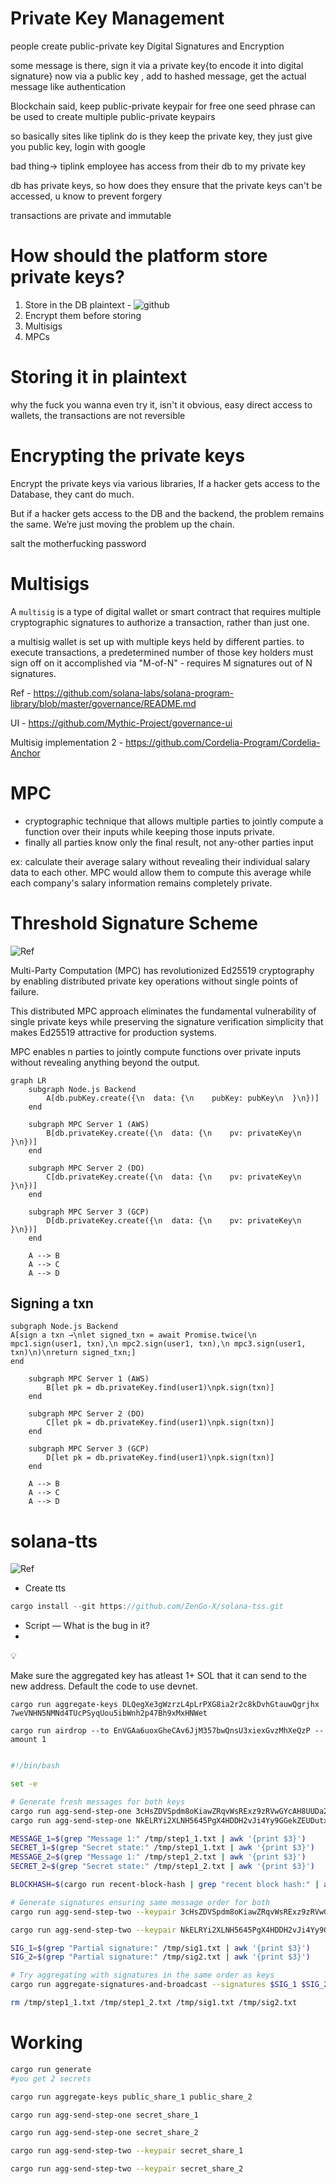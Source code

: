 # Private Key Management

people create public-private key
Digital Signatures and Encryption

some message is there, sign it via a private key{to encode it into digital
signature}
now via a public key , add to hashed message, get the actual message like
authentication

Blockchain said, keep public-private keypair for free
one seed phrase can be used to create multiple public-private keypairs

so basically sites like tiplink do is they keep the private key, they just give
you public key, login with google

bad thing-> tiplink employee has access from their db to my private key

db has private keys, so how does they ensure that the private keys can't be
accessed, u know to prevent forgery

transactions are private and immutable

# How should the platform store private keys?

1. Store in the DB plaintext - ![github](https://github.com/code100x/cdex/blob/main/prisma/schema.prisma#L40)
2. Encrypt them before storing
3. Multisigs
4. MPCs

# Storing it in plaintext

why the fuck you wanna even try it, isn't it obvious, easy direct access to
wallets,
the transactions are not reversible

# Encrypting the private keys

Encrypt the private keys via various libraries,
If a hacker gets access to the Database, they cant do much.

But if a hacker gets access to the DB and the backend, the problem remains the same.
We’re just moving the problem up the chain.

salt the motherfucking password

# Multisigs

A `multisig` is a type of digital wallet or smart contract that requires multiple cryptographic signatures to authorize a transaction, rather than just one.

a multisig wallet is set up with multiple keys held by different parties.
to execute transactions, a predetermined number of those key holders must sign off on it
accomplished via "M-of-N" - requires M signatures out of N signatures.

Ref - https://github.com/solana-labs/solana-program-library/blob/master/governance/README.md

UI - https://github.com/Mythic-Project/governance-ui

Multisig implementation 2 - https://github.com/Cordelia-Program/Cordelia-Anchor

# MPC

- cryptographic technique that allows multiple parties to jointly compute a
  function over their inputs while keeping those inputs private.
- finally all parties know only the final result, not any-other parties input

ex: calculate their average salary without revealing their individual salary
data to each other.
MPC would allow them to compute this average while each company's salary information remains completely private.

# Threshold Signature Scheme

![Ref](https://academy.binance.com/en/articles/threshold-signatures-explained)

Multi-Party Computation (MPC) has revolutionized Ed25519 cryptography by enabling distributed private key operations without single points of failure.

This distributed MPC approach eliminates the fundamental vulnerability of single private keys while preserving the signature verification simplicity that makes Ed25519 attractive for production systems.

MPC enables n parties to jointly compute functions over private inputs without revealing anything beyond the output.

```mermaid
graph LR
    subgraph Node.js Backend
        A[db.pubKey.create({\n  data: {\n    pubKey: pubKey\n  }\n})]
    end

    subgraph MPC Server 1 (AWS)
        B[db.privateKey.create({\n  data: {\n    pv: privateKey\n  }\n})]
    end

    subgraph MPC Server 2 (DO)
        C[db.privateKey.create({\n  data: {\n    pv: privateKey\n  }\n})]
    end

    subgraph MPC Server 3 (GCP)
        D[db.privateKey.create({\n  data: {\n    pv: privateKey\n  }\n})]
    end

    A --> B
    A --> C
    A --> D

```

## Signing a txn

```graph LR
subgraph Node.js Backend
A[sign a txn →\nlet signed_txn = await Promise.twice(\n mpc1.sign(user1, txn),\n mpc2.sign(user1, txn),\n mpc3.sign(user1, txn)\n)\nreturn signed_txn;]
end

    subgraph MPC Server 1 (AWS)
        B[let pk = db.privateKey.find(user1)\npk.sign(txn)]
    end

    subgraph MPC Server 2 (DO)
        C[let pk = db.privateKey.find(user1)\npk.sign(txn)]
    end

    subgraph MPC Server 3 (GCP)
        D[let pk = db.privateKey.find(user1)\npk.sign(txn)]
    end

    A --> B
    A --> C
    A --> D
```

# solana-tts

![Ref](https://github.com/ZenGo-X/solana-tss)

- Create tts

```rust
cargo install --git https://github.com/ZenGo-X/solana-tss.git
```

- Script — What is the bug in it?
-

<aside>
💡

Make sure the aggregated key has atleast 1+ SOL that it can send to the new address. Default the code to use devnet.

`cargo run aggregate-keys DLQegXe3gWzrzL4pLrPXG8ia2r2c8kDvhGtauwQgrjhx 7weVNHN5NMNd4TUcPSyqUou5ibWnh2p47Bh9xMxHNWet`

`cargo run airdrop --to EnVGAa6uoxGheCAv6JjM357bwQnsU3xiexGvzMhXeQzP --amount 1`

</aside>

```sh

#!/bin/bash

set -e

# Generate fresh messages for both keys
cargo run agg-send-step-one 3cHsZDVSpdm8oKiawZRqvWsRExz9zRVwGYcAH8UUDa2sibyVJWt1RGBDpaXak5Gw9QeVoxPmm4EmdvqBb1PrGcyE > /tmp/step1_1.txt
cargo run agg-send-step-one NkELRYi2XLNH5645PgX4HDDH2vJi4Yy9GGekZEUDutxZwZuovnyiZ9ZVRJmNKecL82cWQRaMYx8Up6S14RxspGe > /tmp/step1_2.txt

MESSAGE_1=$(grep "Message 1:" /tmp/step1_1.txt | awk '{print $3}')
SECRET_1=$(grep "Secret state:" /tmp/step1_1.txt | awk '{print $3}')
MESSAGE_2=$(grep "Message 1:" /tmp/step1_2.txt | awk '{print $3}')
SECRET_2=$(grep "Secret state:" /tmp/step1_2.txt | awk '{print $3}')

BLOCKHASH=$(cargo run recent-block-hash | grep "recent block hash:" | awk '{print $4}')

# Generate signatures ensuring same message order for both
cargo run agg-send-step-two --keypair 3cHsZDVSpdm8oKiawZRqvWsRExz9zRVwGYcAH8UUDa2sibyVJWt1RGBDpaXak5Gw9QeVoxPmm4EmdvqBb1PrGcyE --amount 1 --to 8XPovF32Ya1aJcoxbJLNrNGToRwvAQMzkTuQY81pk857 --recent-block-hash $BLOCKHASH --keys 7weVNHN5NMNd4TUcPSyqUou5ibWnh2p47Bh9xMxHNWet DLQegXe3gWzrzL4pLrPXG8ia2r2c8kDvhGtauwQgrjhx --first-messages $MESSAGE_1 $MESSAGE_2 --secret-state $SECRET_1 > /tmp/sig1.txt

cargo run agg-send-step-two --keypair NkELRYi2XLNH5645PgX4HDDH2vJi4Yy9GGekZEUDutxZwZuovnyiZ9ZVRJmNKecL82cWQRaMYx8Up6S14RxspGe --amount 1 --to 8XPovF32Ya1aJcoxbJLNrNGToRwvAQMzkTuQY81pk857 --recent-block-hash $BLOCKHASH --keys 7weVNHN5NMNd4TUcPSyqUou5ibWnh2p47Bh9xMxHNWet DLQegXe3gWzrzL4pLrPXG8ia2r2c8kDvhGtauwQgrjhx --first-messages $MESSAGE_1 $MESSAGE_2 --secret-state $SECRET_2 > /tmp/sig2.txt

SIG_1=$(grep "Partial signature:" /tmp/sig1.txt | awk '{print $3}')
SIG_2=$(grep "Partial signature:" /tmp/sig2.txt | awk '{print $3}')

# Try aggregating with signatures in the same order as keys
cargo run aggregate-signatures-and-broadcast --signatures $SIG_1 $SIG_2 --amount 1 --to 8XPovF32Ya1aJcoxbJLNrNGToRwvAQMzkTuQY81pk857 --recent-block-hash $BLOCKHASH --net devnet --keys 7weVNHN5NMNd4TUcPSyqUou5ibWnh2p47Bh9xMxHNWet DLQegXe3gWzrzL4pLrPXG8ia2r2c8kDvhGtauwQgrjhx

rm /tmp/step1_1.txt /tmp/step1_2.txt /tmp/sig1.txt /tmp/sig2.txt
```

# Working

```sh
cargo run generate
#you get 2 secrets
```

```sh
cargo run aggregate-keys public_share_1 public_share_2
```

```sh
cargo run agg-send-step-one secret_share_1
```

```sh
cargo run agg-send-step-one secret_share_2
```

```sh
cargo run agg-send-step-two --keypair secret_share_1
```

```sh
cargo run agg-send-step-two --keypair secret_share_2
```
